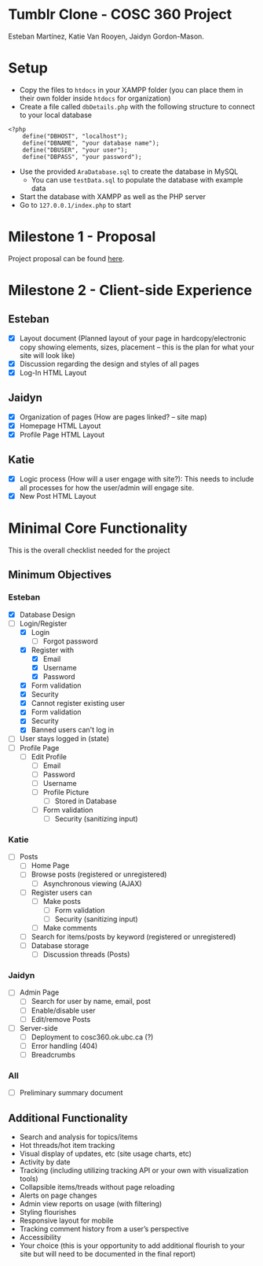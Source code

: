 # Tumblr Clone - COSC 360 Project

Esteban Martínez, Katie Van Rooyen, Jaidyn Gordon-Mason.

# Setup

-   Copy the files to `htdocs` in your XAMPP folder (you can place them in their own folder inside `htdocs` for organization)
-   Create a file called `dbDetails.php` with the following structure to connect to your local database

```
<?php
    define("DBHOST", "localhost");
    define("DBNAME", "your database name");
    define("DBUSER", "your user");
    define("DBPASS", "your password");
```

-   Use the provided `AraDatabase.sql` to create the database in MySQL
    -   You can use `testData.sql` to populate the database with example data
-   Start the database with XAMPP as well as the PHP server
-   Go to `127.0.0.1/index.php` to start

# Milestone 1 - Proposal

Project proposal can be found [here](./docs/Proposal.pdf).

# Milestone 2 - Client-side Experience

## Esteban

-   [x] Layout document (Planned layout of your page in hardcopy/electronic copy showing elements, sizes, placement – this is the plan for what your site will look like)
-   [x] Discussion regarding the design and styles of all pages
-   [x] Log-In HTML Layout

## Jaidyn

-   [x] Organization of pages (How are pages linked? – site map)
-   [x] Homepage HTML Layout
-   [x] Profile Page HTML Layout

## Katie

-   [x] Logic process (How will a user engage with site?): This needs to include all processes for how the user/admin will engage site.
-   [x] New Post HTML Layout

# Minimal Core Functionality

This is the overall checklist needed for the project

## Minimum Objectives

### Esteban

-   [x] Database Design
-   [ ] Login/Register
    -   [x] Login
        -   [ ] Forgot password
    -   [x] Register with
        -   [x] Email
        -   [x] Username
        -   [x] Password
    -   [x] Form validation
    -   [x] Security
    -   [x] Cannot register existing user
    -   [x] Form validation
    -   [x] Security
    -   [x] Banned users can't log in
-   [ ] User stays logged in (state)
-   [ ] Profile Page
    -   [ ] Edit Profile
        -   [ ] Email
        -   [ ] Password
        -   [ ] Username
        -   [ ] Profile Picture
            -   [ ] Stored in Database
        -   [ ] Form validation
            -   [ ] Security (sanitizing input)

### Katie

-   [ ] Posts
    -   [ ] Home Page
    -   [ ] Browse posts (registered or unregistered)
        -   [ ] Asynchronous viewing (AJAX)
    -   [ ] Register users can
        -   [ ] Make posts
            -   [ ] Form validation
            -   [ ] Security (sanitizing input)
        -   [ ] Make comments
    -   [ ] Search for items/posts by keyword (registered or unregistered)
    -   [ ] Database storage
        -   [ ] Discussion threads (Posts)

### Jaidyn

-   [ ] Admin Page
    -   [ ] Search for user by name, email, post
    -   [ ] Enable/disable user
    -   [ ] Edit/remove Posts
-   [ ] Server-side
    -   [ ] Deployment to cosc360.ok.ubc.ca (?)
    -   [ ] Error handling (404)
    -   [ ] Breadcrumbs

### All

-   [ ] Preliminary summary document

## Additional Functionality

-   Search and analysis for topics/items
-   Hot threads/hot item tracking
-   Visual display of updates, etc (site usage charts, etc)
-   Activity by date
-   Tracking (including utilizing tracking API or your own with visualization tools)
-   Collapsible items/treads without page reloading
-   Alerts on page changes
-   Admin view reports on usage (with filtering)
-   Styling flourishes
-   Responsive layout for mobile
-   Tracking comment history from a user’s perspective
-   Accessibility
-   Your choice (this is your opportunity to add additional flourish to your site but will need to be documented in the final report)
